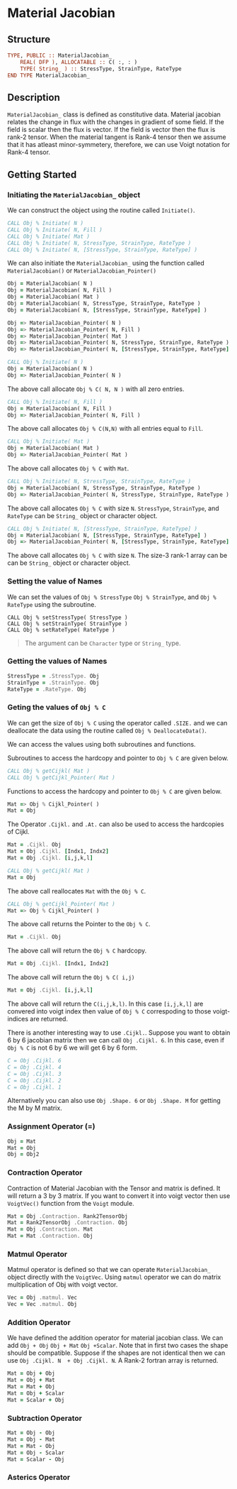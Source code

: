# Material Jacobian

## Structure

```fortran
TYPE, PUBLIC :: MaterialJacobian_
    REAL( DFP ), ALLOCATABLE :: C( :, : )
    TYPE( String_ ) :: StressType, StrainType, RateType
END TYPE MaterialJacobian_
```

## Description

`MaterialJacobian_` class is defined as constitutive data. Material jacobian relates the change in flux with the changes in gradient of some field. If the field is scalar then the flux is vector. If the field is vector then the flux is rank-2 tensor. When the material tangent is Rank-4 tensor then we assume that it has atleast minor-symmetery, therefore, we can use Voigt notation for Rank-4 tensor.

## Getting Started

### Initiating the `MaterialJacobian_` object

We can construct the object using the routine called `Initiate()`.

```fortran
CALL Obj % Initiate( N )
CALL Obj % Initiate( N, Fill )
CALL Obj % Initiate( Mat )
CALL Obj % Initiate( N, StressType, StrainType, RateType )
CALL Obj % Initiate( N, [StressType, StrainType, RateType] )
```

We can also initiate the `MaterialJacobian_` using the function called `MaterialJacobian()` or `MaterialJacobian_Pointer()`

```fortran
Obj = MaterialJacobian( N )
Obj = MaterialJacobian( N, Fill )
Obj = MaterialJacobian( Mat )
Obj = MaterialJacobian( N, StressType, StrainType, RateType )
Obj = MaterialJacobian( N, [StressType, StrainType, RateType] )
```

```fortran
Obj => MaterialJacobian_Pointer( N )
Obj => MaterialJacobian_Pointer( N, Fill )
Obj => MaterialJacobian_Pointer( Mat )
Obj => MaterialJacobian_Pointer( N, StressType, StrainType, RateType )
Obj => MaterialJacobian_Pointer( N, [StressType, StrainType, RateType] )
```

```fortran
CALL Obj % Initiate( N )
Obj = MaterialJacobian( N )
Obj => MaterialJacobian_Pointer( N ) 
```

The above call allocate `Obj % C( N, N )` with all zero entries.

```fortran
CALL Obj % Initiate( N, Fill )
Obj = MaterialJacobian( N, Fill )
Obj => MaterialJacobian_Pointer( N, Fill )
```

The above call allocates `Obj % C(N,N)` with all entries equal to `Fill`.

```fortran
CALL Obj % Initiate( Mat )
Obj = MaterialJacobian( Mat )
Obj => MaterialJacobian_Pointer( Mat )
```

The above call allocates `Obj % C` with `Mat`.

```fortran
CALL Obj % Initiate( N, StressType, StrainType, RateType )
Obj = MaterialJacobian( N, StressType, StrainType, RateType )
Obj => MaterialJacobian_Pointer( N, StressType, StrainType, RateType )
```

The above call allocates `Obj % C` with size `N`. `StressType`, `StrainType`, and `RateType` can be `String_` object or character object.

```fortran
CALL Obj % Initiate( N, [StressType, StrainType, RateType] )
Obj = MaterialJacobian( N, [StressType, StrainType, RateType] )
Obj => MaterialJacobian_Pointer( N, [StressType, StrainType, RateType] )
```

The above call allocates `Obj % C` with size `N`. The size-3 rank-1 array can be can be `String_` object or character object.

### Setting the value of Names

We can set the values of `Obj % StressType` `Obj % StrainType`, and `Obj % RateType` using the subroutine.

```Fortran
CALL Obj % setStressType( StressType )
CALL Obj % setStrainType( StrainType )
CALL Obj % setRateType( RateType )
```

>The argument can be `Character` type or `String_` type.

### Getting the values of Names

```fortran
StressType = .StressType. Obj
StrainType = .StrainType. Obj
RateType = .RateType. Obj
```

### Geting the values of `Obj % C`

We can get the size of `Obj % C` using the operator called `.SIZE.` and we can deallocate the data using the routine called `Obj % DeallocateData()`.

We can access the values using both subroutines and functions.

Subroutines to access the hardcopy and pointer to `Obj % C` are given below.

```fortran
CALL Obj % getCijkl( Mat )
CALL Obj % getCijkl_Pointer( Mat )
```

Functions to access the hardcopy and pointer to `Obj % C` are given below.

```fortran
Mat => Obj % Cijkl_Pointer( )
Mat = Obj
```

The Operator `.Cijkl.` and `.At.` can also be used to access the hardcopies of Cijkl.

```fortran
Mat = .Cijkl. Obj
Mat = Obj .Cijkl. [Indx1, Indx2]
Mat = Obj .Cijkl. [i,j,k,l]
```

```fortran
CALL Obj % getCijkl( Mat )
Mat = Obj
```

The above call reallocates `Mat` with the `Obj % C`.

```fortran
CALL Obj % getCijkl_Pointer( Mat )
Mat => Obj % Cijkl_Pointer( )
```

The above call returns the Pointer to the `Obj % C`.

```fortran
Mat = .Cijkl. Obj
```

The above call will return the `Obj % C` hardcopy.

```fortran
Mat = Obj .Cijkl. [Indx1, Indx2]
```

The above call will return the `Obj % C( i,j)`

```fortran
Mat = Obj .Cijkl. [i,j,k,l]
```

The above call will return the `C(i,j,k,l)`. In this case `[i,j,k,l]` are convered into voigt index then value of `Obj % C` correspoding to those voigt-indices are returned.

There is another interesting way to use `.Cijkl.`. Suppose you want to obtain 6 by 6 jacobian matrix then we can call `Obj .Cijkl. 6`. In this case, even if `Obj % C` is not 6 by 6 we will get 6 by 6 form.

```fortran
C = Obj .Cijkl. 6
C = Obj .Cijkl. 4
C = Obj .Cijkl. 3
C = Obj .Cijkl. 2
C = Obj .Cijkl. 1
```

Alternatively you can also use `Obj .Shape. 6` or `Obj .Shape. M` for getting the M by M matrix.

### Assignment Operator (=)

```fortran
Obj = Mat
Mat = Obj
Obj = Obj2
```

### Contraction Operator

Contraction of Material Jacobian with the Tensor and matrix is defined. It will return a 3 by 3 matrix. If you want to convert it into voigt vector then use `VoigtVec()` function from the `Voigt` module.

```fortran
Mat = Obj .Contraction. Rank2TensorObj
Mat = Rank2TensorObj .Contraction. Obj
Mat = Obj .Contraction. Mat
Mat = Mat .Contraction. Obj
```

### Matmul Operator

Matmul operator is defined so that we can operate `MaterialJacobian_` object directly with the `VoigtVec`. Using `matmul` operator we can do matrix multiplication of Obj with voigt vector.

```fortran
Vec = Obj .matmul. Vec
Vec = Vec .matmul. Obj
```

### Addition Operator

We have defined the addition operator for material jacobian class. We can add `Obj + Obj` `Obj + Mat` `Obj +Scalar`. Note that in first two cases the shape should be compatible. Suppose if the shapes are not identical then we can use `Obj .Cijkl. N  + Obj .Cijkl. N`. A Rank-2 fortran array is returned.

```fortran
Mat = Obj + Obj
Mat = Obj + Mat
Mat = Mat + Obj
Mat = Obj + Scalar
Mat = Scalar + Obj
```

### Subtraction Operator

```fortran
Mat = Obj - Obj
Mat = Obj - Mat
Mat = Mat - Obj
Mat = Obj - Scalar
Mat = Scalar - Obj
```

### Asterics Operator